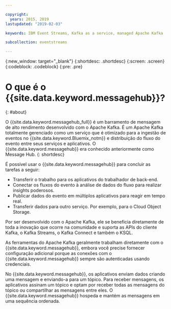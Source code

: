 ```yaml
---

copyright:
  years: 2015, 2019
lastupdated: "2019-02-03"

keywords: IBM Event Streams, Kafka as a service, managed Apache Kafka

subcollection: eventstreams

---
```


{:new_window: target="_blank"}
{:shortdesc: .shortdesc}
{:screen: .screen}
{:codeblock: .codeblock}
{:pre: .pre}

# O que é o {{site.data.keyword.messagehub}}?
{: #about}

O {{site.data.keyword.messagehub_full}} é um barramento de mensagem de alto rendimento desenvolvido com o Apache Kafka. É
um Apache Kafka totalmente gerenciado como um serviço que é otimizado para a ingestão de eventos no {{site.data.keyword.Bluemix_notm}} e distribuição do fluxo do evento entre seus serviços e aplicativos. O {{site.data.keyword.messagehub}}  era conhecido anteriormente como Message Hub.
{: shortdesc}

É possível usar o {{site.data.keyword.messagehub}} para concluir as tarefas a seguir:

* Transferir o trabalho para os aplicativos do trabalhador de back-end.
* Conectar os fluxos do evento à análise de dados do fluxo para realizar insights poderosos.
* Publicar dados do evento em múltiplos aplicativos para reagir em tempo real.
* Transferir dados para outro serviço. Por exemplo, para o Cloud Object Storage.

Por ser desenvolvido com o Apache Kafka, ele se beneficia diretamente de toda a inovação que ocorre na comunidade e suporta as
APIs do cliente Kafka, o Kafka Streams, o Kafka Connect e também o KSQL.

As ferramentas do Apache Kafka geralmente trabalham diretamente com o {{site.data.keyword.messagehub}}, embora você precise fornecer configuração adicional porque as conexões com o {{site.data.keyword.messagehub}} sempre são autenticadas usando credenciais.

No {{site.data.keyword.messagehub}}, os aplicativos enviam dados criando uma mensagem e
enviando-a para um tópico. Para receber mensagens, os aplicativos assinam um tópico e optam por receber
todas as mensagens do tópico ou compartilhar as mensagens entre eles.
O {{site.data.keyword.messagehub}} hospeda e mantém as mensagens em uma sequência ordenada. 




